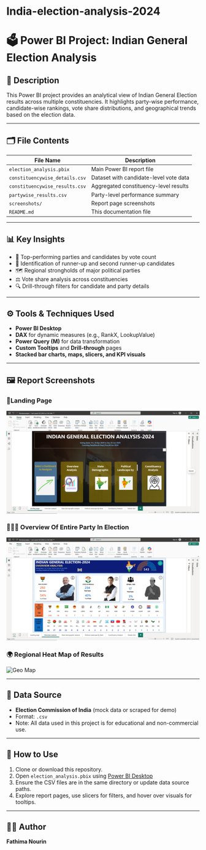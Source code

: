 # India-election-analysis-2024

# 🗳️ Power BI Project: Indian General Election Analysis

## 📝 Description

This Power BI project provides an analytical view of Indian General Election results across multiple constituencies. It highlights party-wise performance, candidate-wise rankings, vote share distributions, and geographical trends based on the election data.

---

## 🗂️ File Contents

| File Name                         | Description                                      |
|----------------------------------|--------------------------------------------------|
| `election_analysis.pbix`         | Main Power BI report file                        |
| `constituencywise_details.csv`   | Dataset with candidate-level vote data           |
| `constituencywise_results.csv`   | Aggregated constituency-level results            |
| `partywise_results.csv`          | Party-level performance summary                  |
| `screenshots/`                   | Report page screenshots                          |
| `README.md`                      | This documentation file                          |

---

## 📊 Key Insights

- 🥇 Top-performing parties and candidates by vote count
- 🥈 Identification of runner-up and second runner-up candidates
- 🗺️ Regional strongholds of major political parties
- ⚖️ Vote share analysis across constituencies
- 🔍 Drill-through filters for candidate and party details

---

## ⚙️ Tools & Techniques Used

- **Power BI Desktop**
- **DAX** for dynamic measures (e.g., RankX, LookupValue)
- **Power Query (M)** for data transformation
- **Custom Tooltips** and **Drill-through** pages
- **Stacked bar charts, maps, slicers, and KPI visuals**

---

## 🖼️ Report Screenshots

### 📌Landing Page
![Nvigation to different pages](https://github.com/FathimaNourinDS/India-election-analysis-2024/blob/df1fbcade0c94f06ec0764bdfb23b2d528157b04/screenshots/landing%20page.png)

### 🧑‍🤝‍🧑 Overview Of Entire Party In Election
![Overview](https://github.com/FathimaNourinDS/India-election-analysis-2024/blob/df1fbcade0c94f06ec0764bdfb23b2d528157b04/screenshots/overview%20analysis.png)

### 🌍 Regional Heat Map of Results
![Geo Map](screenshots/geo-map.png)

---

## 📁 Data Source

- **Election Commission of India** (mock data or scraped for demo)
- Format: `.csv`
- Note: All data used in this project is for educational and non-commercial use.

---

## 🚀 How to Use

1. Clone or download this repository.
2. Open `election_analysis.pbix` using [Power BI Desktop](https://powerbi.microsoft.com/)
3. Ensure the CSV files are in the same directory or update data source paths.
4. Explore report pages, use slicers for filters, and hover over visuals for tooltips.

---

## 👩‍💻 Author

**Fathima Nourin**  
